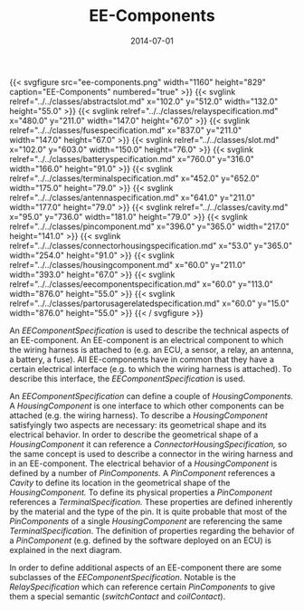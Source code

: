 ﻿---
title: EE-Components
toc: false
type: specs
layout: diagram
date: "2014-07-01"
draft: false
specification: VEC
version: 1.1.1
documentType: "Recommendation"
elementType: Diagram
classes:
  - AbstractSlot
  - RelaySpecification
  - FuseSpecification
  - Slot
  - BatterySpecification
  - TerminalSpecification
  - AntennaSpecification
  - Cavity
  - PinComponent
  - ConnectorHousingSpecification
  - HousingComponent
  - EEComponentSpecification
  - PartOrUsageRelatedSpecification
menu:
  VEC-1.1.1:    
    parent: description-of-components
    identifier: description-of-components/ee-components
    weight: 1003009 

# Prev/next pager order (if `docs_section_pager` enabled in `params.toml`)
weight: 1003009
---
{{< svgfigure src="ee-components.png" width="1160" height="829" caption="EE-Components" numbered="true" >}}
  {{< svglink relref="../../classes/abstractslot.md" x="102.0" y="512.0" width="132.0" height="55.0" >}}
  {{< svglink relref="../../classes/relayspecification.md" x="480.0" y="211.0" width="147.0" height="67.0" >}}
  {{< svglink relref="../../classes/fusespecification.md" x="837.0" y="211.0" width="147.0" height="67.0" >}}
  {{< svglink relref="../../classes/slot.md" x="102.0" y="603.0" width="150.0" height="76.0" >}}
  {{< svglink relref="../../classes/batteryspecification.md" x="760.0" y="316.0" width="166.0" height="91.0" >}}
  {{< svglink relref="../../classes/terminalspecification.md" x="452.0" y="652.0" width="175.0" height="79.0" >}}
  {{< svglink relref="../../classes/antennaspecification.md" x="641.0" y="211.0" width="177.0" height="79.0" >}}
  {{< svglink relref="../../classes/cavity.md" x="95.0" y="736.0" width="181.0" height="79.0" >}}
  {{< svglink relref="../../classes/pincomponent.md" x="396.0" y="365.0" width="217.0" height="141.0" >}}
  {{< svglink relref="../../classes/connectorhousingspecification.md" x="53.0" y="365.0" width="254.0" height="91.0" >}}
  {{< svglink relref="../../classes/housingcomponent.md" x="60.0" y="211.0" width="393.0" height="67.0" >}}
  {{< svglink relref="../../classes/eecomponentspecification.md" x="60.0" y="113.0" width="876.0" height="55.0" >}}
  {{< svglink relref="../../classes/partorusagerelatedspecification.md" x="60.0" y="15.0" width="876.0" height="55.0" >}}
{{< / svgfigure >}}
<p> An <i>EEComponentSpecification </i>is used to describe the technical aspects of an EE-component. An EE-component is an electrical component to which the wiring harness is attached to (e.g. an ECU, a sensor, a relay, an antenna, a battery, a fuse). All EE-components have in common that they have a certain electrical interface (e.g. to which the wiring harness is attached). To describe this interface, the <i>EEComponentSpecification</i> is used.     </p>      <p> An <i>EEComponentSpecification </i>can define a couple of <i>HousingComponents. </i>A <i>HousingComponent </i>is one interface to which other components can be attached (e.g. the wiring harness). To describe a <i>HousingComponent </i>satisfyingly two aspects are necessary: its geometrical shape and its electrical behavior. In order to describe the geometrical shape of a <i>HousingComponent </i>it can reference a <i>ConnectorHousingSpecification, </i>so the same concept is used to describe a connector in the wiring harness and in an EE-component. The electrical behavior of a <i>HousingComponent </i>is defined by a number of <i>PinComponents.</i> A <i>PinComponent</i> references a <i>Cavity</i> to define its location in the geometrical shape of the <i>HousingComponent. </i>To define its physical properties a <i>PinComponent</i> references a <i>TerminalSpecification. </i>These properties are defined inherently by the material and the type of the pin. It is quite probable that most of the <i>PinComponents </i>of a single <i>HousingComponent</i> are referencing the same <i>TerminalSpecification</i>. The definition of properties regarding the behavior of a <i>PinComponent</i> (e.g. defined by the software deployed on an ECU) is explained in the next diagram.     </p>      <p> In order to define additional aspects of an EE-component there are some subclasses of the <i>EEComponentSpecification</i>. Notable is the <i>RelaySpecification</i> which can reference certain <i>PinComponents</i> to give them a special semantic (<i>switchContact</i> and <i>coilContact</i>).      </p>